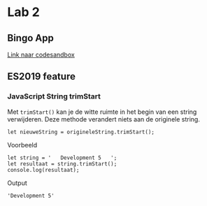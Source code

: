 # Lab 2

## Bingo App
[Link naar codesandbox](https://codesandbox.io/s/dark-fast-hcv6by)

## ES2019 feature
### JavaScript String trimStart
Met `trimStart()` kan je de witte ruimte in het begin van een string verwijderen. Deze methode verandert niets aan de originele string.
```
let nieuweString = origineleString.trimStart();
```

Voorbeeld
```
let string = '   Development 5   ';
let resultaat = string.trimStart();
console.log(resultaat);
```

Output
```
'Development 5'
```



